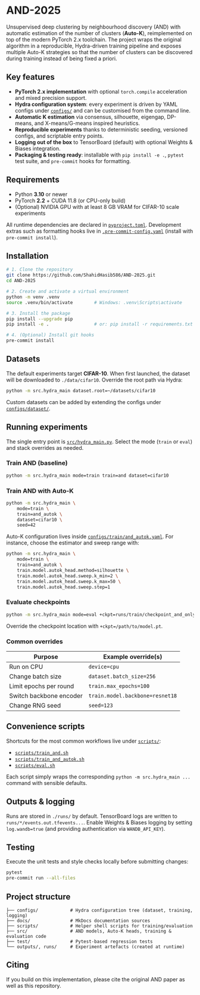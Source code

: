 # AND-2025

Unsupervised deep clustering by neighbourhood discovery (AND) with automatic estimation of the number of clusters (**Auto-K**), reimplemented on top of the modern PyTorch 2.x toolchain. The project wraps the original algorithm in a reproducible, Hydra-driven training pipeline and exposes multiple Auto-K strategies so that the number of clusters can be discovered during training instead of being fixed a priori.

## Key features
- **PyTorch 2.x implementation** with optional `torch.compile` acceleration and mixed precision support.
- **Hydra configuration system**: every experiment is driven by YAML configs under [`configs/`](configs/) and can be customised from the command line.
- **Automatic K estimation** via consensus, silhouette, eigengap, DP-means, and X-means/G-means inspired heuristics.
- **Reproducible experiments** thanks to deterministic seeding, versioned configs, and scriptable entry points.
- **Logging out of the box** to TensorBoard (default) with optional Weights & Biases integration.
- **Packaging & testing ready**: installable with `pip install -e .`, `pytest` test suite, and `pre-commit` hooks for formatting.

## Requirements
- Python **3.10** or newer
- PyTorch **2.2** + CUDA 11.8 (or CPU-only build)
- (Optional) NVIDIA GPU with at least 8 GB VRAM for CIFAR-10 scale experiments

All runtime dependencies are declared in [`pyproject.toml`](pyproject.toml). Development extras such as formatting hooks live in [`.pre-commit-config.yaml`](.pre-commit-config.yaml) (install with `pre-commit install`).

## Installation
```bash
# 1. Clone the repository
git clone https://github.com/ShahidHasib586/AND-2025.git
cd AND-2025

# 2. Create and activate a virtual environment
python -m venv .venv
source .venv/bin/activate        # Windows: .venv\Scripts\activate

# 3. Install the package
pip install --upgrade pip
pip install -e .                 # or: pip install -r requirements.txt

# 4. (Optional) Install git hooks
pre-commit install
```

## Datasets
The default experiments target **CIFAR-10**. When first launched, the dataset will be downloaded to `./data/cifar10`. Override the root path via Hydra:

```bash
python -m src.hydra_main dataset.root=~/datasets/cifar10
```

Custom datasets can be added by extending the configs under [`configs/dataset/`](configs/dataset/).

## Running experiments
The single entry point is [`src/hydra_main.py`](src/hydra_main.py). Select the mode (`train` or `eval`) and stack overrides as needed.

### Train AND (baseline)
```bash
python -m src.hydra_main mode=train train=and dataset=cifar10
```

### Train AND with Auto-K
```bash
python -m src.hydra_main \
    mode=train \
    train=and_autok \
    dataset=cifar10 \
    seed=42
```

Auto-K configuration lives inside [`configs/train/and_autok.yaml`](configs/train/and_autok.yaml). For instance, choose the estimator and sweep range with:

```bash
python -m src.hydra_main \
    mode=train \
    train=and_autok \
    train.model.autok_head.method=silhouette \
    train.model.autok_head.sweep.k_min=2 \
    train.model.autok_head.sweep.k_max=50 \
    train.model.autok_head.sweep.step=1
```

### Evaluate checkpoints
```bash
python -m src.hydra_main mode=eval +ckpt=runs/train/checkpoint_and_only.pt
```
Override the checkpoint location with `+ckpt=/path/to/model.pt`.

### Common overrides
| Purpose                     | Example override(s) |
|----------------------------|---------------------|
| Run on CPU                 | `device=cpu`
| Change batch size          | `dataset.batch_size=256`
| Limit epochs per round     | `train.max_epochs=100`
| Switch backbone encoder    | `train.model.backbone=resnet18`
| Change RNG seed            | `seed=123`

## Convenience scripts
Shortcuts for the most common workflows live under [`scripts/`](scripts/):

- [`scripts/train_and.sh`](scripts/train_and.sh)
- [`scripts/train_and_autok.sh`](scripts/train_and_autok.sh)
- [`scripts/eval.sh`](scripts/eval.sh)

Each script simply wraps the corresponding `python -m src.hydra_main ...` command with sensible defaults.

## Outputs & logging
Runs are stored in `./runs/` by default. TensorBoard logs are written to `runs/*/events.out.tfevents...`. Enable Weights & Biases logging by setting `log.wandb=true` (and providing authentication via `WANDB_API_KEY`).

## Testing
Execute the unit tests and style checks locally before submitting changes:

```bash
pytest
pre-commit run --all-files
```

## Project structure
```
├── configs/            # Hydra configuration tree (dataset, training, logging)
├── docs/               # MkDocs documentation sources
├── scripts/            # Helper shell scripts for training/evaluation
├── src/                # AND models, Auto-K heads, training & evaluation code
├── test/               # Pytest-based regression tests
└── outputs/, runs/     # Experiment artefacts (created at runtime)
```

## Citing
If you build on this implementation, please cite the original AND paper as well as this repository.
